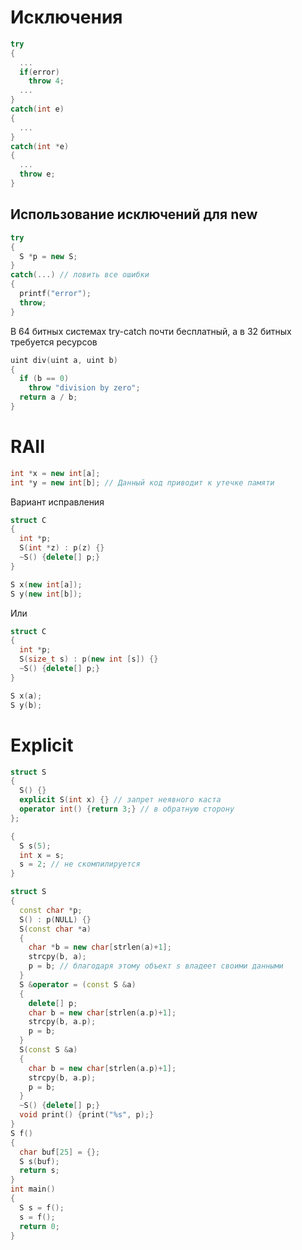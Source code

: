 # Исключения

```C++
try
{
  ...
  if(error)
    throw 4;
  ...
}
catch(int e)
{
  ...
}
catch(int *e)
{
  ...
  throw e;
}
```

## Использование исключений для new

```C++
try
{
  S *p = new S;
}
catch(...) // ловить все ошибки
{
  printf("error");
  throw;
}
```

В 64 битных системах try-catch почти бесплатный, а в 32 битных требуется ресурсов

```C++
uint div(uint a, uint b)
{
  if (b == 0)
    throw "division by zero";
  return a / b;
}
```

# RAII

```C++
int *x = new int[a];
int *y = new int[b]; // Данный код приводит к утечке памяти
```
Вариант исправления
```C++
struct C
{
  int *p;
  S(int *z) : p(z) {}
  ~S() {delete[] p;}
}

S x(new int[a]);
S y(new int[b]);
```

Или

```C++
struct C
{
  int *p;
  S(size_t s) : p(new int [s]) {}
  ~S() {delete[] p;}
}

S x(a);
S y(b);
```

# Explicit

```C++
struct S
{
  S() {}
  explicit S(int x) {} // запрет неявного каста
  operator int() {return 3;} // в обратную сторону
};

{
  S s(5);
  int x = s;
  s = 2; // не скомпилируется
}
```

```C++
struct S
{
  const char *p;
  S() : p(NULL) {}
  S(const char *a)
  {
    char *b = new char[strlen(a)+1];
    strcpy(b, a);
    p = b; // благодаря этому объект s владеет своими данными
  }
  S &operator = (const S &a)
  {
    delete[] p;
    char b = new char[strlen(a.p)+1];
    strcpy(b, a.p);
    p = b;
  }
  S(const S &a)
  {
    char b = new char[strlen(a.p)+1];
    strcpy(b, a.p);
    p = b;
  }
  ~S() {delete[] p;}
  void print() {print("%s", p);}
}
S f()
{
  char buf[25] = {};
  S s(buf);
  return s;
}
int main()
{
  S s = f();
  s = f();
  return 0;
}
```
